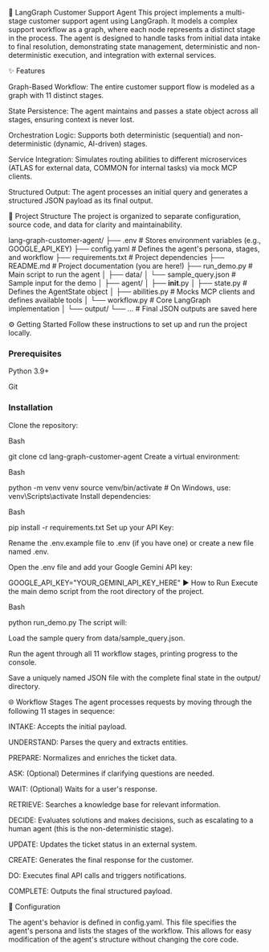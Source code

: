 🤖 LangGraph Customer Support Agent
This project implements a multi-stage customer support agent using LangGraph. It models a complex support workflow as a graph, where each node represents a distinct stage in the process. The agent is designed to handle tasks from initial data intake to final resolution, demonstrating state management, deterministic and non-deterministic execution, and integration with external services.

✨ Features

Graph-Based Workflow: The entire customer support flow is modeled as a graph with 11 distinct stages. 


State Persistence: The agent maintains and passes a state object across all stages, ensuring context is never lost. 


Orchestration Logic: Supports both deterministic (sequential) and non-deterministic (dynamic, AI-driven) stages. 



Service Integration: Simulates routing abilities to different microservices (ATLAS for external data, COMMON for internal tasks) via mock MCP clients. 



Structured Output: The agent processes an initial query and generates a structured JSON payload as its final output. 

📂 Project Structure
The project is organized to separate configuration, source code, and data for clarity and maintainability.

lang-graph-customer-agent/
├── .env                 # Stores environment variables (e.g., GOOGLE_API_KEY)
├── config.yaml          # Defines the agent's persona, stages, and workflow
├── requirements.txt     # Project dependencies
├── README.md            # Project documentation (you are here!)
├── run_demo.py          # Main script to run the agent
│
├── data/
│   └── sample_query.json   # Sample input for the demo
│
├── agent/
│   ├── __init__.py
│   ├── state.py           # Defines the AgentState object
│   ├── abilities.py       # Mocks MCP clients and defines available tools
│   └── workflow.py        # Core LangGraph implementation
│
└── output/
    └── ...                # Final JSON outputs are saved here

⚙️ Getting Started
Follow these instructions to set up and run the project locally.

### Prerequisites
Python 3.9+

Git

### Installation
Clone the repository:

Bash

git clone <your-repository-url>
cd lang-graph-customer-agent
Create a virtual environment:

Bash

python -m venv venv
source venv/bin/activate  # On Windows, use: venv\Scripts\activate
Install dependencies:

Bash

pip install -r requirements.txt
Set up your API Key:

Rename the .env.example file to .env (if you have one) or create a new file named .env.

Open the .env file and add your Google Gemini API key:

GOOGLE_API_KEY="YOUR_GEMINI_API_KEY_HERE"
▶️ How to Run
Execute the main demo script from the root directory of the project.

Bash

python run_demo.py
The script will:

Load the sample query from data/sample_query.json.

Run the agent through all 11 workflow stages, printing progress to the console.

Save a uniquely named JSON file with the complete final state in the output/ directory.

🌐 Workflow Stages
The agent processes requests by moving through the following 11 stages in sequence: 


INTAKE: Accepts the initial payload. 


UNDERSTAND: Parses the query and extracts entities. 


PREPARE: Normalizes and enriches the ticket data. 


ASK: (Optional) Determines if clarifying questions are needed. 


WAIT: (Optional) Waits for a user's response. 


RETRIEVE: Searches a knowledge base for relevant information. 


DECIDE: Evaluates solutions and makes decisions, such as escalating to a human agent (this is the non-deterministic stage). 


UPDATE: Updates the ticket status in an external system. 



CREATE: Generates the final response for the customer. 



DO: Executes final API calls and triggers notifications. 


COMPLETE: Outputs the final structured payload. 

📜 Configuration

The agent's behavior is defined in config.yaml. This file specifies the agent's persona and lists the stages of the workflow. This allows for easy modification of the agent's structure without changing the core code.
